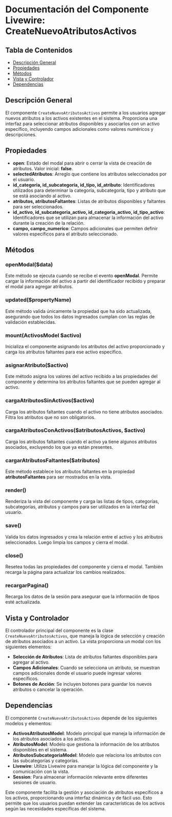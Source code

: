 # Documentación del Componente Livewire: CreateNuevoAtributosActivos

## Tabla de Contenidos
- [Descripción General](#descripción-general)
- [Propiedades](#propiedades)
- [Métodos](#métodos)
- [Vista y Controlador](#vista-y-controlador)
- [Dependencias](#dependencias)

## Descripción General
El componente `CreateNuevoAtributosActivos` permite a los usuarios agregar nuevos atributos a los activos existentes en el sistema. Proporciona una interfaz para seleccionar atributos disponibles y asociarlos con un activo específico, incluyendo campos adicionales como valores numéricos y descripciones.

## Propiedades

- **open**: Estado del modal para abrir o cerrar la vista de creación de atributos. Valor inicial: **false**.
- **selectedAtributos**: Arreglo que contiene los atributos seleccionados por el usuario.
- **id_categoria, id_subcategoria, id_tipo, id_atributo**: Identificadores utilizados para determinar la categoría, subcategoría, tipo y atributo que se está asociando al activo.
- **atributos, atributosFaltantes**: Listas de atributos disponibles y faltantes para ser seleccionados.
- **id_activo, id_subcategoria_activo, id_categoria_activo, id_tipo_activo**: Identificadores que se utilizan para almacenar la información del activo durante la creación de la relación.
- **campo, campo_numerico**: Campos adicionales que permiten definir valores específicos para el atributo seleccionado.

## Métodos

### openModal($data)
Este método se ejecuta cuando se recibe el evento **openModal**. Permite cargar la información del activo a partir del identificador recibido y preparar el modal para agregar atributos.

### updated($propertyName)
Este método valida únicamente la propiedad que ha sido actualizada, asegurando que todos los datos ingresados cumplan con las reglas de validación establecidas.

### mount(ActivosModel $activo)
Inicializa el componente asignando los atributos del activo proporcionado y carga los atributos faltantes para ese activo específico.

### asignarAtributo($activo)
Este método asigna los valores del activo recibido a las propiedades del componente y determina los atributos faltantes que se pueden agregar al activo.

### cargaAtributosSinActivos($activo)
Carga los atributos faltantes cuando el activo no tiene atributos asociados. Filtra los atributos que no son obligatorios.

### cargaAtributosConActivos($atributosActivos, $activo)
Carga los atributos faltantes cuando el activo ya tiene algunos atributos asociados, excluyendo los que ya están presentes.

### cargarAtributosFaltantes($atributos)
Este método establece los atributos faltantes en la propiedad **atributosFaltantes** para ser mostrados en la vista.

### render()
Renderiza la vista del componente y carga las listas de tipos, categorías, subcategorías, atributos y campos para ser utilizados en la interfaz del usuario.

### save()
Valida los datos ingresados y crea la relación entre el activo y los atributos seleccionados. Luego limpia los campos y cierra el modal.

### close()
Resetea todas las propiedades del componente y cierra el modal. También recarga la página para actualizar los cambios realizados.

### recargarPagina()
Recarga los datos de la sesión para asegurar que la información de tipos esté actualizada.

## Vista y Controlador
El controlador principal del componente es la clase `CreateNuevoAtributosActivos`, que maneja la lógica de selección y creación de atributos asociados a un activo. La vista proporciona un modal con los siguientes elementos:

- **Selección de Atributos**: Lista de atributos faltantes disponibles para agregar al activo.
- **Campos Adicionales**: Cuando se selecciona un atributo, se muestran campos adicionales donde el usuario puede ingresar valores específicos.
- **Botones de Acción**: Se incluyen botones para guardar los nuevos atributos o cancelar la operación.

## Dependencias
El componente `CreateNuevoAtributosActivos` depende de los siguientes modelos y elementos:

- **ActivosAtributosModel**: Modelo principal que maneja la información de los atributos asociados a los activos.
- **AtributosModel**: Modelo que gestiona la información de los atributos disponibles en el sistema.
- **AtributosSubcategoriaModel**: Modelo que relaciona los atributos con las subcategorías y categorías.
- **Livewire**: Utiliza Livewire para manejar la lógica del componente y la comunicación con la vista.
- **Session**: Para almacenar información relevante entre diferentes sesiones de usuario.

Este componente facilita la gestión y asociación de atributos específicos a los activos, proporcionando una interfaz dinámica y de fácil uso. Esto permite que los usuarios puedan extender las características de los activos según las necesidades específicas del sistema.

